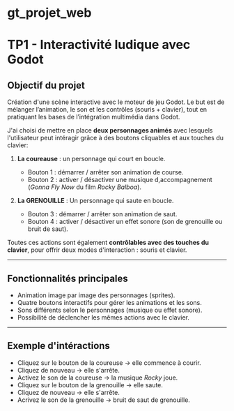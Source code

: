 # gt_projet_web
# TP1 - Interactivité ludique avec Godot
## Objectif du projet
Création d'une scène interactive avec le moteur de jeu Godot. Le but est de mélanger l’animation, le son et les contrôles (souris + clavier), tout en pratiquant les bases de l’intégration multimédia dans Godot.

J'ai choisi de mettre en place **deux personnages animés** avec lesquels l'utilisateur peut intéragir grâce à des boutons cliquables et aux touches du clavier:

1. **La coureause** : un personnage qui court en boucle.
   - Bouton 1 : démarrer / arrêter son animation de course.
   - Bouton 2 : activer / désactiver une musique d,accompagnement (*Gonna Fly Now* du film *Rocky Balboa*).
  
2. **La GRENOUILLE** : Un personnage qui saute en boucle.
   - Bouton 3 : démarrer / arrêter son animation de saut.
   - Bouton 4 : activer / désactiver un effet sonore (son de grenouille ou bruit de saut).

Toutes ces actions sont également **contrôlables avec des touches du clavier**, pour offrir deux modes d'interaction : souris et clavier.

---

## Fonctionnalités principales
- Animation image par image des personnages (sprites).
- Quatre boutons interactifs pour gérer les animations et les sons.
- Sons différents selon le personnages (musique ou effet sonore).
- Possibilité de déclencher les mêmes actions avec le clavier.

---


## Exemple d'intéractions
- Cliquez sur le bouton de la coureuse -> elle commence à courir.
- Cliquez de nouveau -> elle s'arrête.
- Activez le son de la coureuse -> la musique *Rocky* joue.
- Cliquez sur le bouton de la grenouille -> elle saute.
- Cliquez de nouveau -> elle s'arrête.
- Acrivez le son de la grenouille -> bruit de saut de grenouille.


     

